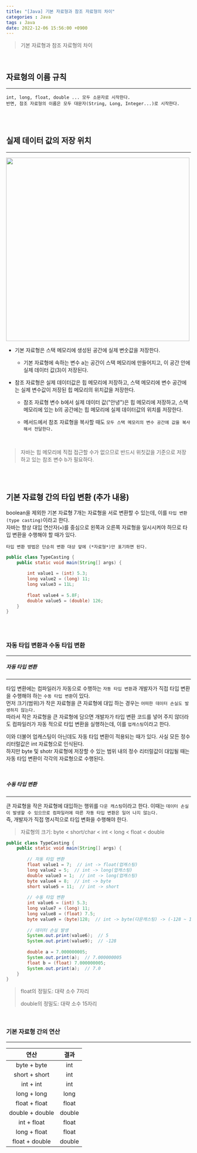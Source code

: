 ```yaml
---
title: "[Java] 기본 자료형과 참조 자료형의 차이"
categories : Java
tags : Java
date: 2022-12-06 15:56:00 +0900
---
```


> 기본 자료형과 참조 자료형의 차이

<br>

## 자료형의 이름 규칙

---

`int, long, float, double ... 모두 소문자로 시작한다.`  
`반면, 참조 자료형의 이름은 모두 대문자(String, Long, Integer...)로 시작한다.`

<br><br>

## 실제 데이터 값의 저장 위치

---

<img width="500" src="https://user-images.githubusercontent.com/74996516/205845764-3d1625fa-293f-460b-adae-f55346a6fa39.png">


- 기본 자료형은 스택 메모리에 생성된 공간에 실제 변숫값을 저장한다.

    - 기본 자료형에 속하는 변수 a는 공간이 스택 메모리에 만들어지고, 이 공간 안에 실제 데이터 값(3)이 저장된다.

- 참조 자료형은 실제 데이터값은 힙 메모리에 저장하고, 스택 메모리에 변수 공간에는 실제 변수값이 저장된 힙 메모리의 위치값을 저장한다.

    - 참조 자료형 변수 b에서 실제 데이터 값("안녕")은 힙 메모리에 저장하고, 스택 메모리에 있는 b의 공간에는 힙 메모리에 실제 데이터값의 위치를 저장한다.

    - 메서드에서 참조 자료형을 복사할 때도 `모두 스택 메모리의 변수 공간에 값을 복사해서 전달한다.`

<br>

> 자바는 힙 메모리에 직접 접근할 수가 없으므로 반드시 위칫값을 기준으로 저장하고 있는 참조 변수 b가 필요하다.

<br><br>

## 기본 자료형 간의 타입 변환 (추가 내용)

boolean을 제외한 기본 자료형 7개는 자료형을 서로 변환할 수 있는데, 이를 `타입 변환(type casting)`이라고 한다.  
자바는 항상 대입 연산자(`=`)를 중심으로 왼쪽과 오른쪽 자료형을 일시시켜야 하므로 타입 변환을 수행해야 할 때가 있다.

`타입 변환 방법은 단순히 변환 대상 앞에 (*자료형*)만 표기하면 된다.`

```java
public class TypeCasting {
    public static void main(String[] args) {
        
        int value1 = (int) 5.3;
        long value2 = (long) 11;
        long value3 = 11L;
        
        float value4 = 5.8F;
        double value5 = (double) 126;
    }
}
```

<br><br>

### 자동 타입 변환과 수동 타입 변환

---

##### 자동 타입 변환

---

타입 변환에는 컴파일러가 자동으로 수행하는 `자동 타입 변환`과 개발자가 직접 타입 변환을 수행해야 하는 `수동 타입 변환`이 있다.  
먼저 크기(범위)가 작은 자료형을 큰 자료형에 대입 하는 경우는 `어떠한 데이터 손실도 발생하지 않는다.`   
따라서 작은 자료형을 큰 자료형에 담으면 개발자가 타입 변환 코드를 넣어 주지 않더라도 컴파일러가 자동 적으로 타입 변환을 실행하는데, 이를 `업캐스팅`이라고 한다.

이와 더불어 업캐스팅이 아닌데도 자동 타입 변환이 적용되는 때가 있다. 사실 모든 정수 리터럴값은 int 자료형으로 인식된다.  
하지만 byte 및 shotr 자료형에 저장할 수 있는 범위 내의 정수 리터럴값이 대입될 때는 자동 타입 변환이 각각의 자료형으로 수행된다.

<br>

##### 수동 타입 변환

---

큰 자료형을 작은 자료형에 대입하는 행위를 `다운 캐스팅`이라고 한다. 이때는 `데이터 손실이 발생할 수 있으므로 컴파일러에 따른 자동 타입 변환은 일어 나지 않는다.`  
즉, 개발자가 직접 명시적으로 타입 변화을 수행해야 한다.

> 자료형의 크기: byte < short/char < int < long < float < double

```java
public class TypeCasting {
    public static void main(String[] args) {
        
        // 자동 타입 변환 
        float value1 = 7;  // int -> float(업캐스팅)
        long value2 = 5;  // int -> long(업캐스팅)
        double value3 = 1;  // int -> long(업캐스팅)
        byte value4 = 8;  // int -> byte
        short value5 = 11;  // int -> short
        
        // 수동 타입 변환 
        int value6 = (int) 5.3;
        long value7 = (long) 11;
        long value8 = (float) 7.5;
        byte value9 = (byte)128;  // int -> byte(다운캐스팅) -> (-128 ~ 127)
        
        // 데이터 손실 발생
        System.out.print(value6);  // 5
        System.out.print(value9);  // -128
        
        double a = 7.000000005;
        System.out.print(a);  // 7.000000005
        float b = (float) 7.000000005;
        System.out.print(a);  // 7.0
    }   
}
```

> float의 정밀도: 대략 소수 7자리
>
> double의 정밀도: 대략 소수 15자리

<br>

### 기본 자료형 간의 연산

---

|       연산        |   결과   |
|:---------------:|:------:|
|   byte + byte   |  int   |
|  short + short  |  int   |
|    int + int    |  int   |
|   long + long   |  long  |
|  float + float  | float  |
| double + double | double |
|   int + float   | float  |
|  long + float   | float  |
| float + double  | double |

